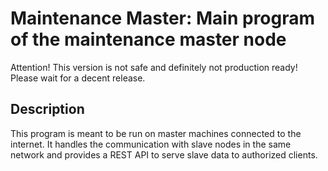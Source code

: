 # Maintenance Master: Main program of the maintenance master node
Attention! This version is not safe and definitely not production ready! Please
wait for a decent release.

## Description
This program is meant to be run on master machines connected to the internet. It
handles the communication with slave nodes in the same network and provides a REST
API to serve slave data to authorized clients.